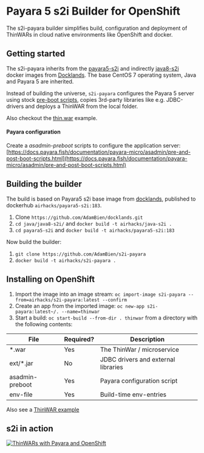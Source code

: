 
# Payara 5 s2i Builder for OpenShift

The s2i-payara builder simplifies build, configuration and deployment of ThinWARs in cloud native environments like OpenShift and docker.

## Getting started

The s2i-payara inherits from the [payara5-s2i](https://github.com/AdamBien/docklands/tree/master/payara5-s2i) and indirectly [java8-s2i](https://github.com/AdamBien/docklands/tree/master/java/java8-s2i) docker images from [Docklands](https://github.com/AdamBien/docklands/). The base CentOS 7 operating system, Java and Payara 5 are inherited.

Instead of building the universe, `s2i-payara` configures the Payara 5 server using stock [pre-boot scripts](https://docs.payara.fish/documentation/payara-micro/asadmin/pre-and-post-boot-scripts.html), copies 3rd-party libraries like e.g. JDBC-drivers and deploys a ThinWAR from the local folder. 

Also checkout the [thin.war](https://github.com/AdamBien/s2i-payara/tree/master/sample) example.

#### Payara configuration

Create a *asadmin-preboot* scripts to configure the application server: [https://docs.payara.fish/documentation/payara-micro/asadmin/pre-and-post-boot-scripts.html](https://docs.payara.fish/documentation/payara-micro/asadmin/pre-and-post-boot-scripts.html)

## Building the builder

The build is based on Payara5 s2i base image from [docklands](https://github.com/AdamBien/docklands/tree/master/payara5-s2i), published to 
dockerhub `airhacks/payara5-s2i:183`. 

1. Clone `https://github.com/AdamBien/docklands.git`
2. `cd java/java8-s2i/` and `docker build -t airhacks/java-s2i .` 
3. `cd payara5-s2i` and `docker build -t airhacks/payara5-s2i:183`

Now build the builder:

1. `git clone https://github.com/AdamBien/s2i-payara`
2. `docker build -t airhacks/s2i-payara .`

## Installing on OpenShift

1. Import the image into an image stream: `oc import-image s2i-payara --from=airhacks/s2i-payara:latest --confirm`
2. Create an app from the imported image: `oc new-app s2i-payara:latest~/. --name=thinwar`
3. Start a build: `oc start-build --from-dir . thinwar` from a directory with the following contents:

| File                   | Required? | Description                                                  |
|------------------------|-----------|--------------------------------------------------------------|
| *.war                  | Yes       | The ThinWar / microservice                                   |
| ext/*.jar              | No        | JDBC drivers and external libraries                          |
| asadmin-preboot        | Yes       | Payara configuration script                                  |
| env-file               | Yes       | Build-time env-entries                                       |

Also see a [ThinWAR example](https://github.com/AdamBien/s2i-payara/tree/master/sample) 

## s2i in action

[![ThinWARs with Payara and OpenShift](https://i.ytimg.com/vi/_23CgD7bsUc/mqdefault.jpg)](https://www.youtube.com/embed/_23CgD7bsUc?rel=0)
